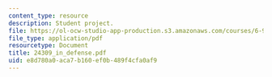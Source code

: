 ```yaml
---
content_type: resource
description: Student project.
file: https://ol-ocw-studio-app-production.s3.amazonaws.com/courses/6-901-inventions-and-patents-fall-2005/e8d780a0aca7b160ef0b489f4cfa0af9_24309_in_defense.pdf
file_type: application/pdf
resourcetype: Document
title: 24309_in_defense.pdf
uid: e8d780a0-aca7-b160-ef0b-489f4cfa0af9
---
```

